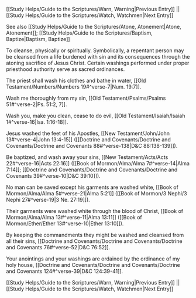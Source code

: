 [[Study Helps/Guide to the Scriptures/Warn, Warning|Previous Entry]]  ||  [[Study Helps/Guide to the Scriptures/Watch, Watchmen|Next Entry]]

 See also [[Study Helps/Guide to the Scriptures/Atone, Atonement|Atone, Atonement]]; [[Study Helps/Guide to the Scriptures/Baptism, Baptize|Baptism, Baptize]]

 To cleanse, physically or spiritually. Symbolically, a repentant person may be cleansed from a life burdened with sin and its consequences through the atoning sacrifice of Jesus Christ. Certain washings performed under proper priesthood authority serve as sacred ordinances.

 The priest shall wash his clothes and bathe in water, [[Old Testament/Numbers/Numbers 19#^verse-7|Num. 19:7]].

 Wash me thoroughly from my sin, [[Old Testament/Psalms/Psalms 51#^verse-2|Ps. 51:2, 7]].

 Wash you, make you clean, cease to do evil, [[Old Testament/Isaiah/Isaiah 1#^verse-16|Isa. 1:16-18]].

 Jesus washed the feet of his Apostles, [[New Testament/John/John 13#^verse-4|John 13:4-15]] ([[Doctrine and Covenants/Doctrine and Covenants/Doctrine and Covenants 88#^verse-138|D&C 88:138-139]]).

 Be baptized, and wash away your sins, [[New Testament/Acts/Acts 22#^verse-16|Acts 22:16]] ([[Book of Mormon/Alma/Alma 7#^verse-14|Alma 7:14]]; [[Doctrine and Covenants/Doctrine and Covenants/Doctrine and Covenants 39#^verse-10|D&C 39:10]]).

 No man can be saved except his garments are washed white, [[Book of Mormon/Alma/Alma 5#^verse-21|Alma 5:21]] ([[Book of Mormon/3 Nephi/3 Nephi 27#^verse-19|3 Ne. 27:19]]).

 Their garments were washed white through the blood of Christ, [[Book of Mormon/Alma/Alma 13#^verse-11|Alma 13:11]] ([[Book of Mormon/Ether/Ether 13#^verse-10|Ether 13:10]]).

 By keeping the commandments they might be washed and cleansed from all their sins, [[Doctrine and Covenants/Doctrine and Covenants/Doctrine and Covenants 76#^verse-52|D&C 76:52]].

 Your anointings and your washings are ordained by the ordinance of my holy house, [[Doctrine and Covenants/Doctrine and Covenants/Doctrine and Covenants 124#^verse-39|D&C 124:39-41]].

[[Study Helps/Guide to the Scriptures/Warn, Warning|Previous Entry]]  ||  [[Study Helps/Guide to the Scriptures/Watch, Watchmen|Next Entry]]